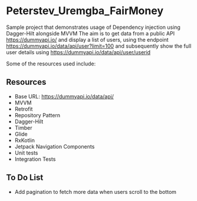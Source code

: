 # Peterstev_Uremgba_FairMoney

Sample project that demonstrates usage of Dependency injection using Dagger-Hilt alongside MVVM
The aim is to get data from a public API https://dummyapi.io/ and display a list of users, using the endpoint https://dummyapi.io/data/api/user?limit=100 and subsequently show the full user details using https://dummyapi.io/data/api/user/userid

Some of the resources used include:

## Resources

* Base URL: https://dummyapi.io/data/api/
* MVVM
* Retrofit
* Repository Pattern
* Dagger-Hilt
* Timber
* Glide
* RxKotlin
* Jetpack Navigation Components
* Unit tests
* Integration Tests

## To Do List

* Add pagination to fetch more data when users scroll to the bottom
